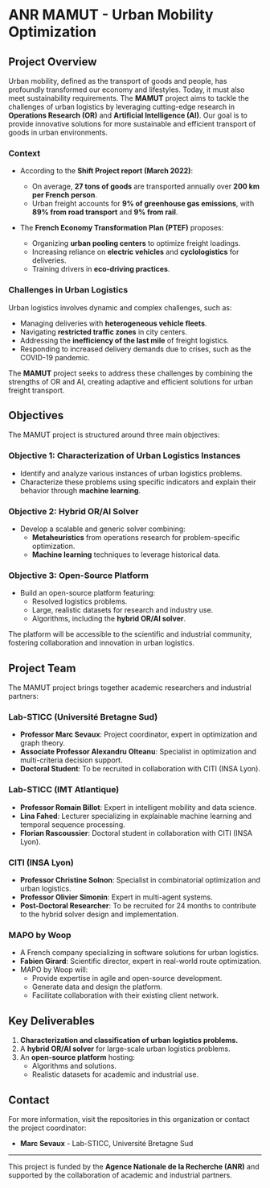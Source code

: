 # ANR MAMUT - Urban Mobility Optimization

## Project Overview

Urban mobility, defined as the transport of goods and people, has profoundly transformed our economy and lifestyles. Today, it must also meet sustainability requirements. The **MAMUT** project aims to tackle the challenges of urban logistics by leveraging cutting-edge research in **Operations Research (OR)** and **Artificial Intelligence (AI)**. Our goal is to provide innovative solutions for more sustainable and efficient transport of goods in urban environments.

### Context

- According to the **Shift Project report (March 2022)**:
  - On average, **27 tons of goods** are transported annually over **200 km per French person**.
  - Urban freight accounts for **9% of greenhouse gas emissions**, with **89% from road transport** and **9% from rail**.
  
- The **French Economy Transformation Plan (PTEF)** proposes:
  - Organizing **urban pooling centers** to optimize freight loadings.
  - Increasing reliance on **electric vehicles** and **cyclologistics** for deliveries.
  - Training drivers in **eco-driving practices**.

### Challenges in Urban Logistics

Urban logistics involves dynamic and complex challenges, such as:

- Managing deliveries with **heterogeneous vehicle fleets**.
- Navigating **restricted traffic zones** in city centers.
- Addressing the **inefficiency of the last mile** of freight logistics.
- Responding to increased delivery demands due to crises, such as the COVID-19 pandemic.

The **MAMUT** project seeks to address these challenges by combining the strengths of OR and AI, creating adaptive and efficient solutions for urban freight transport.

## Objectives

The MAMUT project is structured around three main objectives:

### Objective 1: Characterization of Urban Logistics Instances
- Identify and analyze various instances of urban logistics problems.
- Characterize these problems using specific indicators and explain their behavior through **machine learning**.

### Objective 2: Hybrid OR/AI Solver
- Develop a scalable and generic solver combining:
  - **Metaheuristics** from operations research for problem-specific optimization.
  - **Machine learning** techniques to leverage historical data.

### Objective 3: Open-Source Platform
- Build an open-source platform featuring:
  - Resolved logistics problems.
  - Large, realistic datasets for research and industry use.
  - Algorithms, including the **hybrid OR/AI solver**.

The platform will be accessible to the scientific and industrial community, fostering collaboration and innovation in urban logistics.

## Project Team

The MAMUT project brings together academic researchers and industrial partners:

### Lab-STICC (Université Bretagne Sud)
- **Professor Marc Sevaux**: Project coordinator, expert in optimization and graph theory.
- **Associate Professor Alexandru Olteanu**: Specialist in optimization and multi-criteria decision support.
- **Doctoral Student**: To be recruited in collaboration with CITI (INSA Lyon).

### Lab-STICC (IMT Atlantique)
- **Professor Romain Billot**: Expert in intelligent mobility and data science.
- **Lina Fahed**: Lecturer specializing in explainable machine learning and temporal sequence processing.
- **Florian Rascoussier**: Doctoral student in collaboration with CITI (INSA Lyon).

### CITI (INSA Lyon)
- **Professor Christine Solnon**: Specialist in combinatorial optimization and urban logistics.
- **Professor Olivier Simonin**: Expert in multi-agent systems.
- **Post-Doctoral Researcher**: To be recruited for 24 months to contribute to the hybrid solver design and implementation.

### MAPO by Woop
- A French company specializing in software solutions for urban logistics.
- **Fabien Girard**: Scientific director, expert in real-world route optimization.
- MAPO by Woop will:
  - Provide expertise in agile and open-source development.
  - Generate data and design the platform.
  - Facilitate collaboration with their existing client network.

## Key Deliverables

1. **Characterization and classification of urban logistics problems.**
2. A **hybrid OR/AI solver** for large-scale urban logistics problems.
3. An **open-source platform** hosting:
   - Algorithms and solutions.
   - Realistic datasets for academic and industrial use.

## Contact

For more information, visit the repositories in this organization or contact the project coordinator:
- **Marc Sevaux** - Lab-STICC, Université Bretagne Sud

---

This project is funded by the **Agence Nationale de la Recherche (ANR)** and supported by the collaboration of academic and industrial partners.
